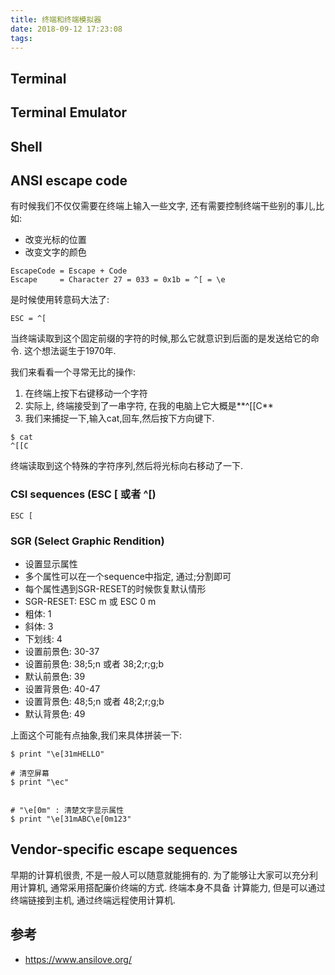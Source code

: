 ```yaml
---
title: 终端和终端模拟器
date: 2018-09-12 17:23:08
tags:
---
```


## Terminal
## Terminal Emulator
## Shell
## ANSI escape code
有时候我们不仅仅需要在终端上输入一些文字, 还有需要控制终端干些别的事儿,比如:
 - 改变光标的位置
 - 改变文字的颜色

```
EscapeCode = Escape + Code
Escape     = Character 27 = 033 = 0x1b = ^[ = \e
```

是时候使用转意码大法了:
```
ESC = ^[
```
 
当终端读取到这个固定前缀的字符的时候,那么它就意识到后面的是发送给它的命令. 这个想法诞生于1970年.

我们来看看一个寻常无比的操作: 
 1. 在终端上按下右键移动一个字符
 2. 实际上, 终端接受到了一串字符, 在我的电脑上它大概是**^[[C**
 3. 我们来捕捉一下,输入cat,回车,然后按下方向键下.
 
```
$ cat
^[[C
``` 

终端读取到这个特殊的字符序列,然后将光标向右移动了一下. 
### CSI sequences (ESC [ 或者 ^[)
```
ESC [
```

### SGR (Select Graphic Rendition)

 - 设置显示属性
 - 多个属性可以在一个sequence中指定, 通过;分割即可
 - 每个属性遇到SGR-RESET的时候恢复默认情形
 - SGR-RESET: ESC m 或 ESC 0 m
 - 粗体: 1
 - 斜体: 3
 - 下划线: 4
 - 设置前景色: 30-37
 - 设置前景色: 38;5;n 或者 38;2;r;g;b
 - 默认前景色: 39
 - 设置背景色: 40-47
 - 设置背景色: 48;5;n 或者 48;2;r;g;b
 - 默认背景色: 49
 

上面这个可能有点抽象,我们来具体拼装一下:
```
$ print "\e[31mHELLO" 

# 清空屏幕
$ print "\ec"


# "\e[0m" : 清楚文字显示属性
$ print "\e[31mABC\e[0m123" 
```

## Vendor-specific escape sequences
早期的计算机很贵, 不是一般人可以随意就能拥有的. 为了能够让大家可以充分利用计算机, 通常采用搭配廉价终端的方式. 终端本身不具备
计算能力, 但是可以通过终端链接到主机, 通过终端远程使用计算机.


## 参考
 - https://www.ansilove.org/
